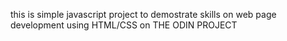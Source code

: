 this is simple javascript project to demostrate skills on web page development using HTML/CSS on THE ODIN PROJECT